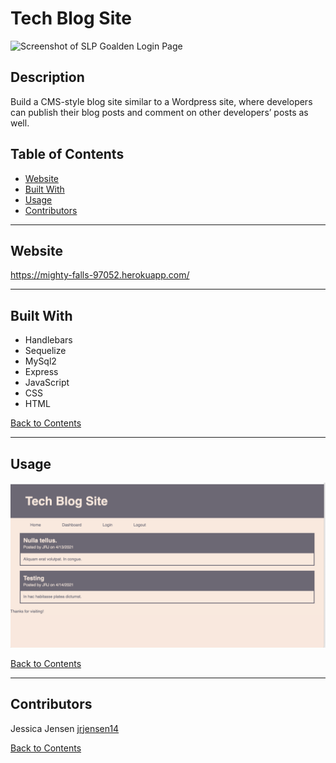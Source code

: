 # Tech Blog Site

![Screenshot of SLP Goalden Login Page](./screenshots/screenshot-2.png)

## Description 

Build a CMS-style blog site similar to a Wordpress site, where developers can publish their blog posts and comment on other developers’ posts as well.

## Table of Contents 

- [Website](#website)
- [Built With](#built-with)
- [Usage](#usage)
- [Contributors](#contributors)

---

## Website

https://mighty-falls-97052.herokuapp.com/

---

## Built With

- Handlebars
- Sequelize
- MySql2
- Express
- JavaScript
- CSS
- HTML


[Back to Contents](#table-of-contents)

---

## Usage

![Screenshot of Blog Site](screenshots/blog_site.png)


[Back to Contents](#table-of-contents)

---


## Contributors

Jessica Jensen 
[jrjensen14](https://github.com/jrjensen14)


[Back to Contents](#table-of-contents)

